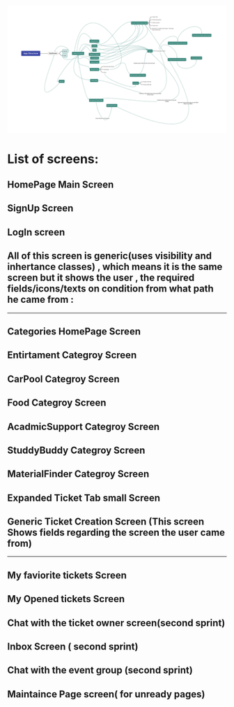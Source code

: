 ![App Stracture Diagram](AppStructureNew.png "App Stracture Diagram")


# List of screens:

## HomePage Main Screen

## SignUp Screen

## LogIn screen

## All of this screen is generic(uses visibility and inhertance classes) , which means it is the same screen but it shows the user , the required fields/icons/texts on condition from what path he came from : 
-----------------------------------------------------------------------------------------------------------
## Categories HomePage Screen

## Entirtament Categroy Screen

## CarPool Categroy Screen

## Food Categroy Screen

## AcadmicSupport Categroy Screen

## StuddyBuddy Categroy Screen

## MaterialFinder Categroy Screen

## Expanded Ticket Tab small Screen

## Generic Ticket Creation Screen (This screen Shows fields regarding the screen the user came from)

-----------------------------------------------------------------------------------------------------------

## My faviorite tickets Screen 

## My Opened tickets Screen 

## Chat with the ticket owner screen(second sprint)

## Inbox Screen ( second sprint)

## Chat with the event group (second sprint)

## Maintaince Page screen( for unready pages)






